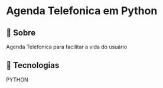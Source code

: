 
<h1>Agenda Telefonica em Python</h1>

<h2>🔖 Sobre</h2>
<p>Agenda Telefonica para facilitar a vida do usuário</p>

## 🚀 Tecnologias
PYTHON

